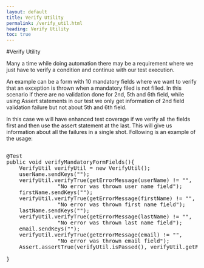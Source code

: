 ```yaml
---
layout: default
title: Verify Utility
permalink: /verify_util.html
heading: Verify Utility
toc: true
---
```


#Verify Utility

Many a time while doing automation there may be a requirement where we just have to verify a condition and continue with our test execution.

An example can be a form with 10 mandatory fields where we want to verify that an exception is thrown when a mandatory filed is not filled.
In this scenario if there are no validation done for 2nd, 5th and 6th field, while using Assert statements in our test we only get information of 2nd field validation failure but not about 5th and 6th field. 

In this case we will have enhanced test coverage if we verify all the fields first and then use the assert statement at the last.
This will give us information about all the failures in a single shot. Following is an example of the usage:

<pre class="brush: java;">

@Test
public void verifyMandatoryFormFields(){
	VerifyUtil verifyUtil = new VerifyUtil();
	userName.sendKeys("");
	verifyUtil.verifyTrue(getErrorMessage(userName) != "",
                "No error was thrown user name field");
	firstName.sendKeys("");
	verifyUtil.verifyTrue(getErrorMessage(firstName) != "",
                "No error was thrown first name field");
	lastName.sendKeys("");
	verifyUtil.verifyTrue(getErrorMessage(lastName) != "",
                "No error was thrown last name field");
	email.sendKeys("");
	verifyUtil.verifyTrue(getErrorMessage(email) != "",
                "No error was thrown email field");
	Assert.assertTrue(verifyUtil.isPassed(), verifyUtil.getFailureMessage());
				
}

</pre>